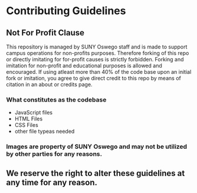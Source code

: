 # Contributing Guidelines 

## Not For Profit Clause
This repository is managed by SUNY Oswego staff and is made to support campus operations for non-profits purposes.  Therefore forking of this repo
or directly imitating for for-profit causes is strictly forbidden. Forking and imitation for non-profit and educational purposes is allowed and
encouraged.  If using atleast more than 40% of the code base upon an initial fork or imitation, you agree to give direct credit to this repo
by means of citation in an about or credits page.

### What constitutes as the codebase
- JavaScript files
- HTML Files
- CSS Files
- other file typeas needed

### Images are property of SUNY Oswego and may not be utilized by other parties for any reasons.

## We reserve the right to alter these guidelines at any time for any reason. 

